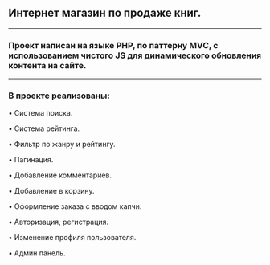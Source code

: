 
<h2>Интернет магазин по продаже книг.</h2>
<hr>
<h3>Проект написан на языке PHP, по паттерну MVC, с использованием чистого JS для динамического обновления контента на сайте.</h3>
<hr>
<h3>В проекте реализованы:</h3>
<p>• Система поиска.</p>
<p>• Система рейтинга.</p>
<p>• Фильтр по жанру и рейтингу.</p>
<p>• Пагинация.</p>
<p>• Добавление комментариев.</p>
<p>• Добавление в корзину.</p>
<p>• Оформление заказа с вводом капчи.</p>
<p>• Авторизация, регистрация.</p>
<p>• Изменение профиля пользователя.</p>
<p>• Админ панель.</p>

